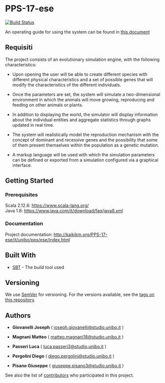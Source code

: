 # PPS-17-ese
[![Build Status](https://travis-ci.com/KaikiKM/PPS-17-ese.svg?token=oWAmD57ERLq49pfkA9og&branch=master)](https://travis-ci.com/KaikiKM/PPS-17-ese)

An operating guide for using the system can be found in [this document](GuidaUtente.md)

## Requisiti

The project consists of an evolutionary simulation engine, with the following characteristics:

* Upon opening the user will be able to create different species with different physical characteristics and a set of possible genes that will modify the characteristics of the different individuals.

* Once the parameters are set, the system will simulate a two-dimensional environment in which the animals will move growing, reproducing and feeding on other animals or plants.

* In addition to displaying the world, the simulator will display information about the individual entities and aggregate statistics through graphs updated in real time.

* The system will realistically model the reproduction mechanism with the concept of dominant and recessive genes and the possibility that some of them present themselves within the population as a genetic mutation.

* A markup language will be used with which the simulation parameters can be defined or exported from a simulation configured via a graphical interface.

## Getting Started

### Prerequisites

Scala 2.12.6: https://www.scala-lang.org/ <br/>
Java 1.8: https://www.java.com/it/download/faq/java8.xml
### Documentation
Project documentation: http://kaikikm.org/PPS-17-ese/it/unibo/pps/ese/index.html
## Built With

* [SBT](https://www.scala-sbt.org/) - The build tool used

## Versioning

We use [SemVer](http://semver.org/) for versioning. For the versions available, see the [tags on this repository](https://github.com/KaikiKM/PPS-17-ese/releases). 

## Authors


* **Giovanelli Joseph** ( joseph.giovanelli@studio.unibo.it )

* **Magnani Matteo** ( matteo.magnani18@studio.unibo.it )

* **Passeri Luca** ( luca.passeri3@studio.unibo.it )

* **Pergolini Diego** ( diego.pergolini@studio.unibo.it )

* **Pisano Giuseppe** ( giuseppe.pisano3@studio.unibo.it )

See also the list of [contributors](https://github.com/KaikiKM/PPS-17-ese/graphs/contributors) who participated in this project.

